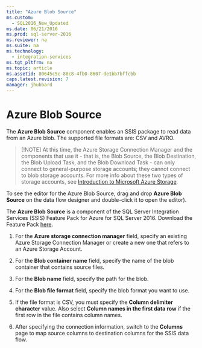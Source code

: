 ```yaml
---
title: "Azure Blob Source"
ms.custom: 
  - SQL2016_New_Updated
ms.date: 06/21/2016
ms.prod: sql-server-2016
ms.reviewer: na
ms.suite: na
ms.technology: 
  - integration-services
ms.tgt_pltfrm: na
ms.topic: article
ms.assetid: 80645c5c-88c8-4fb0-8607-de1bb7bffcbb
caps.latest.revision: 7
manager: jhubbard
---
```

# Azure Blob Source
  The **Azure Blob Source** component enables an SSIS package to read data from an Azure blob. The supported file formats are: CSV and AVRO.
  
>   [!NOTE] At this time, the Azure Storage Connection Manager and the components that use it - that is, the Blob Source, the Blob Destination, the Blob Upload Task, and the Blob Download Task - can only connect to general-purpose storage accounts; they cannot connect to blob storage accounts. For more info about these two types of storage accounts, see [Introduction to Microsoft Azure Storage](https://azure.microsoft.com/en-us/documentation/articles/storage-introduction/#general-purpose-storage-accounts).
  
  To see the editor for the Azure Blob Source, drag and drop **Azure Blob Source** on the data flow designer and double-click it to open the editor).  
  
 The **Azure Blob Source** is a component of the SQL Server Integration Services (SSIS) Feature Pack for Azure for SQL Server 2016. Download the Feature Pack [here](http://go.microsoft.com/fwlink/?LinkID=626967).  
  
1.  For the **Azure storage connection manager** field, specify an existing Azure Storage Connection Manager or create a new one that refers to an Azure Storage Account.  
  
2.  For the **Blob container name** field, specify the name of the blob container that contains source files.  
  
3.  For the **Blob name** field, specify the path for the blob.  
  
4.  For the **Blob file format** field, specify the blob format you want to use.  
  
5.  If the file format is CSV, you must specify the **Column delimiter character** value. Also select **Column names in the first data row** if the first row in the file contains column names.  
  
6.  After specifying the connection information, switch to the **Columns** page to map source columns to destination columns for the SSIS data flow.  
  
  